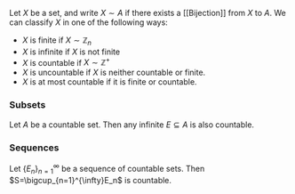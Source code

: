 Let $X$ be a set, and write $X\sim A$ if there exists a [[Bijection]] from $X$ to $A$. We can classify $X$ in one of the following ways:
- $X$ is finite if $X\sim \mathbb{Z}_n$
- $X$ is infinite if $X$ is not finite
- $X$ is countable if $X\sim \mathbb{Z}^{+}$
- $X$ is uncountable if $X$ is neither countable or finite.
- $X$ is at most countable if it is finite or countable.
### Subsets
Let $A$ be a countable set. Then any infinite $E\subseteq A$ is also countable.
### Sequences
Let $\{ E_n \}_{n=1}^{\infty}$ be a sequence of countable sets. Then $S=\bigcup_{n=1}^{\infty}E_n$ is countable.